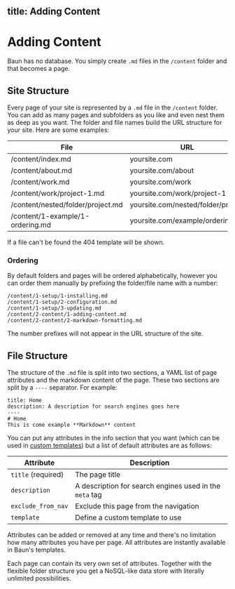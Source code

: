 title: Adding Content
----
# Adding Content

Baun has no database. You simply create `.md` files in the `/content` folder and that becomes a page.

## Site Structure

Every page of your site is represented by a `.md` file in the `/content` folder. You can add as many pages and subfolders
as you like and even nest them as deep as you want. The folder and file names build the URL structure for your site.
Here are some examples:

File                              | URL
--------------------------------- | ---------------------------------
/content/index.md                 | yoursite.com
/content/about.md                 | yoursite.com/about
/content/work.md                  | yoursite.com/work
/content/work/project-1.md        | yoursite.com/work/project-1
/content/nested/folder/project.md | yoursite.com/nested/folder/project
/content/1-example/1-ordering.md  | yoursite.com/example/ordering

If a file can't be found the 404 template will be shown.

### Ordering

By default folders and pages will be ordered alphabetically, however you can order them manually by prefixing the
folder/file name with a number:

    /content/1-setup/1-installing.md
    /content/1-setup/2-configuration.md
    /content/1-setup/3-updating.md
    /content/2-content/1-adding-content.md
    /content/2-content/2-markdown-formatting.md

The number prefixes will not appear in the URL structure of the site.

## File Structure

The structure of the `.md` file is split into two sections, a YAML list of page attributes and the markdown content of
the page. These two sections are split by a `----` separator. For example:

    title: Home
    description: A description for search engines goes here
    ----
    # Home
    This is come example **Markdown** content

You can put any attributes in the info section that you want (which can be used in [custom templates](/docs/themes/custom-templates))
but a list of default attributes are as follows:

Attribute | Description
---- | -----------
`title` (required) | The page title
`description` | A description for search engines used in the `meta` tag
`exclude_from_nav` | Exclude this page from the navigation
`template` | Define a custom template to use

Attributes can be added or removed at any time and there's no limitation how many attributes you have per page. All
attributes are instantly available in Baun's templates.

Each page can contain its very own set of attributes. Together with the flexible folder structure you get a NoSQL-like
data store with literally unlimited possibilities.